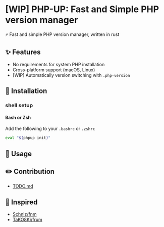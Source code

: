 # [WIP] PHP-UP: Fast and Simple PHP version manager

:zap: Fast and simple PHP version manager, written in rust

## :sparkles: Features

- No requirements for system PHP installation
- Cross-platform support (macOS, Linux)
- [WIP] Automatically version switching with `.php-version`

## :wrench: Installation

### shell setup

#### Bash or Zsh

Add the following to your `.bashrc` or `.zshrc`

```bash
eval "$(phpup init)"
```

## :hammer: Usage

## :pencil2: Contribution

- [TODO.md](TODO.md)

## :paperclip: Inspired

- [Schniz/fnm](https://github.com/Schniz/fnm)
- [TaKO8Ki/frum](https://github.com/TaKO8Ki/frum)
